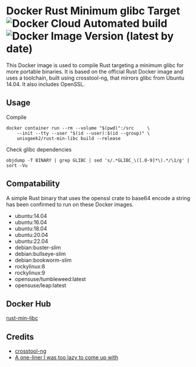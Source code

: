# Docker Rust Minimum glibc Target ![Docker Cloud Automated build](https://img.shields.io/docker/cloud/automated/unixgeek2/rust-min-libc) ![Docker Image Version (latest by date)](https://img.shields.io/docker/v/unixgeek2/rust-min-libc)
This Docker image is used to compile Rust targeting a minimum glibc for more portable binaries. It is based on the official
Rust Docker image and uses a toolchain, built using crosstool-ng, that mirrors glibc from Ubuntu 14.04. It also includes OpenSSL.

## Usage
Compile

    docker container run --rm --volume "$(pwd)":/src     \
        --init --tty --user "$(id --user):$(id --group)" \
        unixgeek2/rust-min-libc build --release
Check glibc dependencies

    objdump -T BINARY | grep GLIBC | sed 's/.*GLIBC_\([.0-9]*\).*/\1/g' | sort -Vu

## Compatability
A simple Rust binary that uses the openssl crate to base64 encode a string has been confirmed to run on these Docker images.
* ubuntu:14.04
* ubuntu:16.04
* ubuntu:18.04
* ubuntu:20.04
* ubuntu:22.04
* debian:buster-slim
* debian:bullseye-slim
* debian:bookworm-slim
* rockylinux:8
* rockylinux:9
* opensuse/tumbleweed:latest
* opensuse/leap:latest

## Docker Hub
[rust-min-libc](https://hub.docker.com/r/unixgeek2/rust-min-libc)

## Credits
* [crosstool-ng](https://crosstool-ng.github.io/)
* [A one-liner I was too lazy to come up with](https://stackoverflow.com/questions/3436008/how-to-determine-version-of-glibc-glibcxx-binary-will-depend-on)
